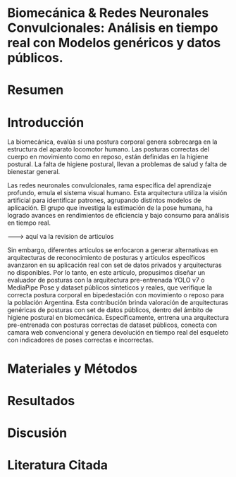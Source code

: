# Biomecánica & Redes Neuronales Convulcionales: Análisis en tiempo real con Modelos genéricos y datos públicos.

# Resumen

# Introducción

La biomecánica, evalúa si una postura corporal genera sobrecarga en la estructura del aparato locomotor humano. Las posturas correctas del cuerpo en movimiento como en reposo, están definidas en la higiene postural. La falta de higiene postural, llevan a problemas de salud y falta de bienestar general.

Las redes neuronales convulcionales, rama específica del aprendizaje profundo, emula el sistema visual humano. Esta arquitectura utiliza la visión artificial para identificar patrones, agrupando distintos modelos de aplicación. El grupo que investiga la estimación de la pose humana, ha logrado avances en rendimientos de eficiencia y bajo consumo para análisis en tiempo real.


---> aquí va la revision de articulos

Sin embargo, diferentes artículos se enfocaron a generar alternativas en arquitecturas de reconocimiento de posturas y artículos específicos avanzaron en su aplicación real con set de datos privados y arquitecturas no disponibles. Por lo tanto, en este artículo, propusimos diseñar un evaluador de posturas con la arquitectura pre-entrenada YOLO v7 o MediaPipe Pose y dataset públicos sinteticos y reales, que verifique la correcta postura corporal en bipedestación con movimiento o reposo para la población Argentina.
Esta contribución brinda valoración de arquitecturas genéricas de posturas con set de datos públicos, dentro del ámbito de higiene postural en biomecánica.
Específicamente, entrena una arquitectura pre-entrenada con posturas correctas de dataset públicos, conecta con camara web convencional y genera devolución en tiempo real del esqueleto con indicadores de poses correctas e incorrectas.



# Materiales y Métodos

# Resultados

# Discusión

# Literatura Citada